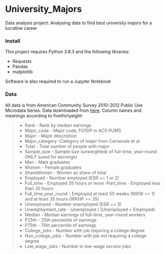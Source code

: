 # University_Majors
Data analysis project: Analysing data to find best university majors for a lucrative career

### Install

This project requires Python 3.8.3 and the following libraries:

- Requests
- Pandas
- matplotlib

Software is also required to run a Jupyter Notebook

### Data

All data is from American Community Survey 2010-2012 Public Use Microdata Series.
Data downloaded from [here](https://github.com/fivethirtyeight/data/tree/master/college-majors).
Column names and meanings according to fivethirtyeight:

 
> - Rank - Rank by median earnings
> - Major_code - Major code, FO1DP in ACS PUMS
> - Major -	Major description
> - Major_category -Category of major from Carnevale et al
> - Total -	Total number of people with major
> - Sample_size - Sample size (unweighted) of full-time, year-round ONLY (used for earnings)
> - Men	- Male graduates
> - Women	- Female graduates
> - ShareWomen	- Women as share of total
> - Employed	- Number employed (ESR == 1 or 2)
> - Full_time	- Employed 35 hours or more
> -Part_time	- Employed less than 35 hours
> - Full_time_year_round	- Employed at least 50 weeks (WKW == 1) and at least 35 hours (WKHP >= 35)
> - Unemployed	- Number unemployed (ESR == 3)
> - Unemployment_rate - 	Unemployed / (Unemployed + Employed)
> - Median	- Median earnings of full-time, year-round workers
> - P25th	- 25th percentile of earnings
> - P75th	- 75th percentile of earnings
> - College_jobs	- Number with job requiring a college degree
> - Non_college_jobs	- Number with job not requiring a college degree
> - Low_wage_jobs	- Number in low-wage service jobs


